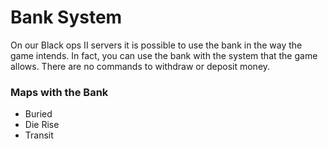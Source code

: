 # Bank System
On our Black ops II servers it is possible to use the bank in the way the game intends. In fact, you can use 
the bank with the system that the game allows. There are no commands to withdraw or deposit money. 

### Maps with the Bank
- Buried
- Die Rise
- Transit
